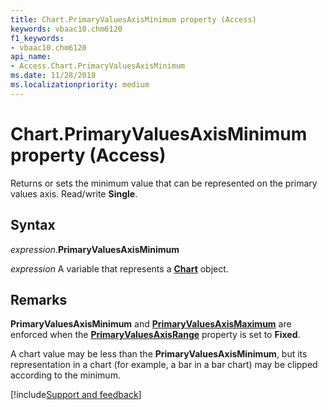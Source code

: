 ```yaml
---
title: Chart.PrimaryValuesAxisMinimum property (Access)
keywords: vbaac10.chm6120
f1_keywords:
- vbaac10.chm6120
api_name:
- Access.Chart.PrimaryValuesAxisMinimum
ms.date: 11/28/2018
ms.localizationpriority: medium
---
```



# Chart.PrimaryValuesAxisMinimum property (Access)

Returns or sets the minimum value that can be represented on the primary values axis. Read/write **Single**.


## Syntax

_expression_.**PrimaryValuesAxisMinimum**

_expression_ A variable that represents a **[Chart](Access.Chart.md)** object.


## Remarks

**PrimaryValuesAxisMinimum** and **[PrimaryValuesAxisMaximum](Access.Chart.PrimaryValuesAxisMaximum.md)** are enforced when the **[PrimaryValuesAxisRange](Access.Chart.PrimaryValuesAxisRange.md)** property is set to **Fixed**.

A chart value may be less than the **PrimaryValuesAxisMinimum**, but its representation in a chart (for example, a bar in a bar chart) may be clipped according to the minimum.

[!include[Support and feedback](~/includes/feedback-boilerplate.md)]